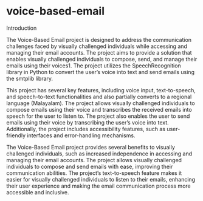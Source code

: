# voice-based-email


Introduction

The Voice-Based Email project is designed to address the communication
challenges faced by visually challenged individuals while accessing and managing their email accounts. The project aims to provide a solution that
enables visually challenged individuals to compose, send, and manage their
emails using their voices1. The project utilizes the SpeechRecognition library in Python to convert the user’s voice into text and send emails using
the smtplib library.

This project has several key features, including voice input, text-to-speech,
and speech-to-text functionalities and also partially converts to a regional
language (Malayalam). The project allows visually challenged individuals
to compose emails using their voice and transcribes the received emails into
speech for the user to listen to. The project also enables the user to send
emails using their voice by transcribing the user’s voice into text. Additionally, the project includes accessibility features, such as user-friendly interfaces
and error-handling mechanisms.

The Voice-Based Email project provides several benefits to visually challenged individuals, such as increased independence in accessing and managing
their email accounts. The project allows visually challenged individuals to
compose and send emails with ease, improving their communication abilities.
The project’s text-to-speech feature makes it easier for visually challenged
individuals to listen to their emails, enhancing their user experience and
making the email communication process more accessible and inclusive.

